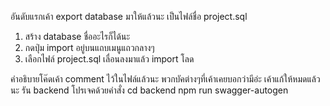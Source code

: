 อันดับแรกเค้า export database มาให้แล้วนะ เป็นไฟล์ชื่อ project.sql
1. สร้าง database ชื่ออะไรก็ได้นะ
2. กดปุ่ม import อยู่บนแถบเมนูแถวกลางๆ
3. เลือกไฟล์ project.sql เลื่อนลงมาแล้ว import โลด

คำอธิบายโค๊ดเค้า comment ไว้ในไฟล์แล้วนะ
พวกบัคต่างๆที่เค้าเคยบอกว่ามีอ่ะ เค้าแก้ให้หมดแล้วนะ
รัน backend โปรเจคด้วยคำสั่ง 
cd backend
npm run swagger-autogen
